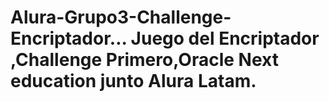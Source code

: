 # Alura-Grupo3-Challenge-Encriptador... Juego del Encriptador ,Challenge Primero,Oracle Next education junto Alura Latam.
